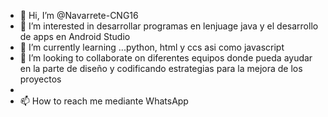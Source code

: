 - 👋 Hi, I’m @Navarrete-CNG16
- 👀 I’m interested in desarrollar programas en lenjuage java y el desarrollo de apps en Android Studio
- 🌱 I’m currently learning ...python, html y ccs asi como javascript
- 💞️ I’m looking to collaborate on diferentes equipos donde pueda ayudar en la parte de diseño y codificando estrategias para la mejora de los proyectos
-
- 📫 How to reach me mediante WhatsApp

<!---
Navarrete-CNG16/Navarrete-CNG16 is a ✨ special ✨ repository because its `README.md` (this file) appears on your GitHub profile.
You can click the Preview link to take a look at your changes.
--->
